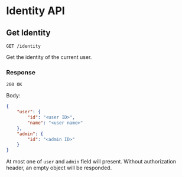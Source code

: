 # Identity API

## Get Identity

`GET /identity`

Get the identity of the current user.

### Response

`200 OK`

Body:

```json
{
    "user": {
        "id": "<user ID>",
        "name": "<user name>"
    },
    "admin": {
        "id": "<admin ID>"
    }
}
```

At most one of `user` and `admin` field will present. Without authorization header, an empty object will be responded.

